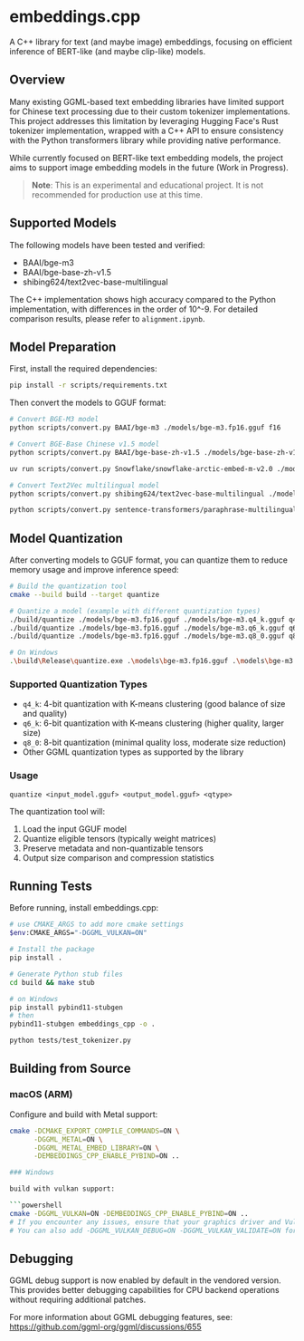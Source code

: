 # embeddings.cpp

A C++ library for text (and maybe image) embeddings, focusing on efficient inference of BERT-like (and maybe clip-like) models.

## Overview

Many existing GGML-based text embedding libraries have limited support for Chinese text processing due to their custom tokenizer implementations. This project addresses this limitation by leveraging Hugging Face's Rust tokenizer implementation, wrapped with a C++ API to ensure consistency with the Python transformers library while providing native performance.

While currently focused on BERT-like text embedding models, the project aims to support image embedding models in the future (Work in Progress).

> **Note**: This is an experimental and educational project. It is not recommended for production use at this time.

## Supported Models

The following models have been tested and verified:
- BAAI/bge-m3
- BAAI/bge-base-zh-v1.5
- shibing624/text2vec-base-multilingual

The C++ implementation shows high accuracy compared to the Python implementation, with differences in the order of 10^-9. For detailed comparison results, please refer to `alignment.ipynb`.

## Model Preparation

First, install the required dependencies:
```bash
pip install -r scripts/requirements.txt
```

Then convert the models to GGUF format:
```bash
# Convert BGE-M3 model
python scripts/convert.py BAAI/bge-m3 ./models/bge-m3.fp16.gguf f16

# Convert BGE-Base Chinese v1.5 model
python scripts/convert.py BAAI/bge-base-zh-v1.5 ./models/bge-base-zh-v1.5.fp16.gguf f16

uv run scripts/convert.py Snowflake/snowflake-arctic-embed-m-v2.0 ./models/snowflake-arctic-embed-m-v2.0.fp16.gguf f16

# Convert Text2Vec multilingual model
python scripts/convert.py shibing624/text2vec-base-multilingual ./models/text2vec-base-multilingual.fp16.gguf f16

python scripts/convert.py sentence-transformers/paraphrase-multilingual-MiniLM-L12-v2 ./models/paraphrase-multilingual-MiniLM-L12-v2.fp16.gguf f16
```

## Model Quantization

After converting models to GGUF format, you can quantize them to reduce memory usage and improve inference speed:

```bash
# Build the quantization tool
cmake --build build --target quantize

# Quantize a model (example with different quantization types)
./build/quantize ./models/bge-m3.fp16.gguf ./models/bge-m3.q4_k.gguf q4_k
./build/quantize ./models/bge-m3.fp16.gguf ./models/bge-m3.q6_k.gguf q6_k
./build/quantize ./models/bge-m3.fp16.gguf ./models/bge-m3.q8_0.gguf q8_0

# On Windows
.\build\Release\quantize.exe .\models\bge-m3.fp16.gguf .\models\bge-m3.q4_k.gguf q4_k
```

### Supported Quantization Types

- `q4_k`: 4-bit quantization with K-means clustering (good balance of size and quality)
- `q6_k`: 6-bit quantization with K-means clustering (higher quality, larger size)
- `q8_0`: 8-bit quantization (minimal quality loss, moderate size reduction)
- Other GGML quantization types as supported by the library

### Usage

```
quantize <input_model.gguf> <output_model.gguf> <qtype>
```

The quantization tool will:
1. Load the input GGUF model
2. Quantize eligible tensors (typically weight matrices)
3. Preserve metadata and non-quantizable tensors
4. Output size comparison and compression statistics

## Running Tests

Before running, install embeddings.cpp:
```bash
# use CMAKE_ARGS to add more cmake settings
$env:CMAKE_ARGS="-DGGML_VULKAN=ON"

# Install the package
pip install .

# Generate Python stub files
cd build && make stub

# on Windows
pip install pybind11-stubgen
# then
pybind11-stubgen embeddings_cpp -o .

python tests/test_tokenizer.py
```

## Building from Source

### macOS (ARM)

Configure and build with Metal support:
```bash
cmake -DCMAKE_EXPORT_COMPILE_COMMANDS=ON \
      -DGGML_METAL=ON \
      -DGGML_METAL_EMBED_LIBRARY=ON \
      -DEMBEDDINGS_CPP_ENABLE_PYBIND=ON ..

### Windows

build with vulkan support:

```powershell
cmake -DGGML_VULKAN=ON -DEMBEDDINGS_CPP_ENABLE_PYBIND=ON ..
# If you encounter any issues, ensure that your graphics driver and Vulkan SDK versions are compatible.
# You can also add -DGGML_VULKAN_DEBUG=ON -DGGML_VULKAN_VALIDATE=ON for debuging
```

## Debugging

GGML debug support is now enabled by default in the vendored version. This provides better debugging capabilities for CPU backend operations without requiring additional patches.

For more information about GGML debugging features, see: https://github.com/ggml-org/ggml/discussions/655